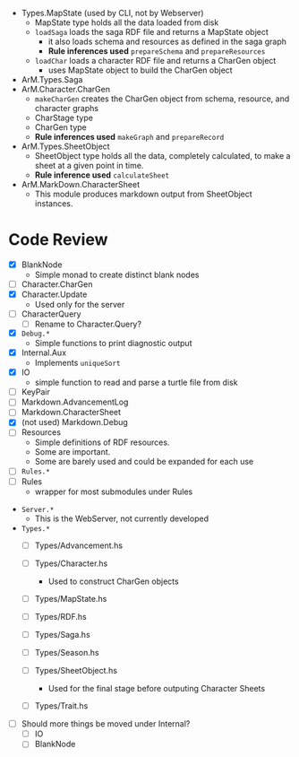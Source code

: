 

+ Types.MapState (used by CLI, not by Webserver)
	+ MapState type holds all the data loaded from disk
	+ `loadSaga` loads the saga RDF file and returns a MapState object
		+ it also loads schema and resources as defined in the saga graph
		+ **Rule inferences used** `prepareSchema`  and `prepareResources`
	+ `loadChar` loads a character RDF file and returns a CharGen object
		+ uses MapState object to build the CharGen object
+ ArM.Types.Saga
+ ArM.Character.CharGen
	+ `makeCharGen` creates the CharGen object from schema, resource, and character graphs
	+ CharStage type
	+ CharGen type
	+ **Rule inferences used** `makeGraph`  and `prepareRecord`
+ ArM.Types.SheetObject
	+ SheetObject type holds all the data, completely calculated, to make a sheet at a given point in time.
	+ **Rule inference used** `calculateSheet`
+ ArM.MarkDown.CharacterSheet
	+ This module produces markdown output from SheetObject instances.

# Code Review 

+ [x] BlankNode
    + Simple monad to create distinct blank nodes
+ [ ] Character.CharGen
+ [x] Character.Update
	+ Used only for the server
+ [ ] CharacterQuery
    + [ ] Rename to Character.Query?
+ [x] `Debug.*`
    + Simple functions to print diagnostic output
+ [x] Internal.Aux
    + Implements `uniqueSort` 
+ [x] IO
    + simple function to read and parse a turtle file from disk
+ [ ] KeyPair
+ [ ] Markdown.AdvancementLog
+ [ ] Markdown.CharacterSheet
+ [x] (not used) Markdown.Debug
+ [ ] Resources
    + Simple definitions of RDF resources.  
    + Some are important.
    + Some are barely used and could be expanded for each use 
+ [ ] `Rules.*`
+ [ ] Rules
    + wrapper for most submodules under Rules
+ `Server.*`
    + This is the WebServer, not currently developed
+ `Types.*`
    + [ ] Types/Advancement.hs
    + [ ] Types/Character.hs
        + Used to construct CharGen objects
    + [ ] Types/MapState.hs
    + [ ] Types/RDF.hs
    + [ ] Types/Saga.hs
    + [ ] Types/Season.hs
    + [ ] Types/SheetObject.hs
        + Used for the final stage before outputing Character Sheets
    + [ ] Types/Trait.hs


+ [ ] Should more things be moved under Internal?
    + [ ] IO
    + [ ] BlankNode
